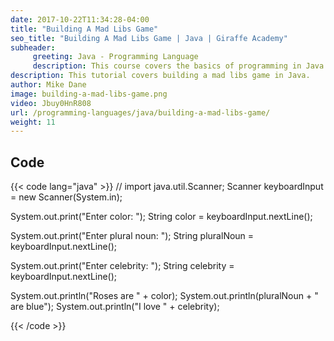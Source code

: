 ```yaml
---
date: 2017-10-22T11:34:28-04:00
title: "Building A Mad Libs Game"
seo_title: "Building A Mad Libs Game | Java | Giraffe Academy"
subheader:
     greeting: Java - Programming Language
     description: This course covers the basics of programming in Java. Work your way through the videos and we'll teach you everything you need to know to start your programming journey!
description: This tutorial covers building a mad libs game in Java.
author: Mike Dane
image: building-a-mad-libs-game.png
video: Jbuy0HnR808
url: /programming-languages/java/building-a-mad-libs-game/
weight: 11
---
```


## Code

{{< code lang="java" >}}
// import java.util.Scanner;
Scanner keyboardInput = new Scanner(System.in);

System.out.print("Enter color: ");
String color = keyboardInput.nextLine();

System.out.print("Enter plural noun: ");
String pluralNoun = keyboardInput.nextLine();

System.out.print("Enter celebrity: ");
String celebrity = keyboardInput.nextLine();

System.out.println("Roses are " + color);
System.out.println(pluralNoun + " are blue");
System.out.println("I love " + celebrity);

{{< /code >}}